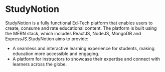 # StudyNotion
StudyNotion is a fully functional Ed-Tech platform that enables users to create, consume and rate educational content.
The platform is built using the MERN stack, which includes ReactJS, NodeJS, MongoDB and ExpressJS.StudyNotion aims to provide:
- A seamless and interactive learning experience for students, making education more accessible and engaging.
- A platform for instructors to showcase their expertise and connect with learners across the globe.
